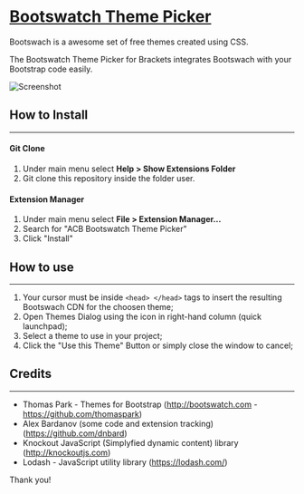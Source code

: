 # [Bootswatch Theme Picker](https://github.com/acbarbosa1964/acb-bootswatch-theme-picker)

Bootswach is a awesome set of free themes created using CSS. 

The Bootswatch Theme Picker for Brackets integrates Bootswach with your Bootstrap code easily.

![Screenshot](https://github.com/acbarbosa1964/acb-sample-gifs/blob/master/images/acb-bootswatch-theme-picker-example.gif?raw=true)

## How to Install
---

#### Git Clone

1. Under main menu select **Help > Show Extensions Folder**
2. Git clone this repository inside the folder user.

#### Extension Manager

1. Under main menu select **File > Extension Manager...**
2. Search for "ACB Bootswatch Theme Picker"
3. Click "Install"

## How to use
---

1. Your cursor must be inside ```<head> </head>``` tags to insert the resulting Bootswach CDN for the choosen theme;
2. Open Themes Dialog using the icon in right-hand column (quick launchpad);
3. Select a theme to use in your project;
4. Click the "Use this Theme" Button or simply close the window to cancel;

## Credits
---

- Thomas Park - Themes for Bootstrap (http://bootswatch.com - https://github.com/thomaspark)
- Alex Bardanov (some code and extension tracking) (https://github.com/dnbard)
- Knockout JavaScript (Simplyfied dynamic content) library (http://knockoutjs.com)
- Lodash - JavaScript utility library (https://lodash.com/)

Thank you!
